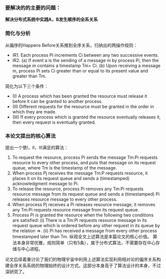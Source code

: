 
### 要解决的的主要的问题：
**解决分布式系统中实践A，B发生顺序的全系关系**

### 简化与分析
从偏序的Happens Before关系推到全序关系，归纳出的两操作规则：
* IR1. Each process Pi increments Ci between any two successive events.
* IR2. (a) If event a is the sending of a message m by process Pi, then the message m contains a timestamp Tm= Ci<a>. (b) Upon receiving a message m, process Pi sets Ci greater than or equal to its present value and greater than Tm.

简化为以下三个条件：
* (I) A process which has been granted the resource must release it before it can be granted to another process.
* (II) Different requests for the resource must be granted in the order in which they are made.
* (III) If every process which is granted the resource eventually releases it, then every request is eventually granted.

### 本论文提出的核心算法
提出一个使I，II，III满足的算法：
1. To request the resource, process Pi sends the message Tm:Pi requests resource to every other process, and puts that message on its request queue, where Tm is the timestamp of the message.
2. When process Pj receives the message Tm:P requests resource, it places it on its request queue and sends a (timestamped) acknowledgment message to Pi.
3. To release the resource, process Pi removes any Tm:Pi requests resource message from its request queue and sends a (timestamped) Pi releases resource message to every other process.
4. When process Pj receives a Pi releases resource message, it removes any Tm:Pi requests resource message from its request queue.
5. Process Pi is granted the resource when the following two conditions are satisfied:
    (i) There is a Tm:Pi requests resource message in its request queue which is ordered before any other request in its queue by the relation =>.
    (ii) Pi has received a message from every other process timestamped later than Tm.
纵观全文上述算法是本篇论文的核心价值。
算法本身非常优雅，规则简单（只有5条），属于分布式算法，不需要存在中心存储与中心进程。

论文后续着重讨论了我们的物理宇宙中利用上述算法实现利用相对论的偏序关系构建全序关系系统的物理始终的设计方式。这部分本身高于了算法设计的本身，不过深研究了。



